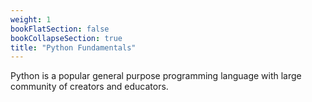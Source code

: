 ```yaml
---
weight: 1
bookFlatSection: false
bookCollapseSection: true
title: "Python Fundamentals"
---
```

Python is a popular general purpose programming language with large community of creators and educators.
